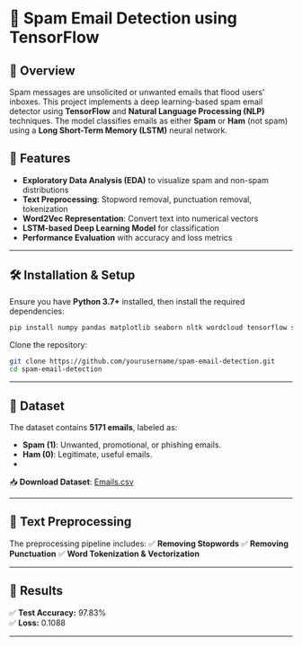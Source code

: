 # 📧 Spam Email Detection using TensorFlow

## 📌 Overview
Spam messages are unsolicited or unwanted emails that flood users' inboxes. This project implements a deep learning-based spam email detector using **TensorFlow** and **Natural Language Processing (NLP)** techniques. The model classifies emails as either **Spam** or **Ham** (not spam) using a **Long Short-Term Memory (LSTM)** neural network.

## 🚀 Features
- **Exploratory Data Analysis (EDA)** to visualize spam and non-spam distributions
- **Text Preprocessing**: Stopword removal, punctuation removal, tokenization
- **Word2Vec Representation**: Convert text into numerical vectors
- **LSTM-based Deep Learning Model** for classification
- **Performance Evaluation** with accuracy and loss metrics

---

## 🛠 Installation & Setup
Ensure you have **Python 3.7+** installed, then install the required dependencies:

```bash
pip install numpy pandas matplotlib seaborn nltk wordcloud tensorflow scikit-learn
```

Clone the repository:
```bash
git clone https://github.com/yourusername/spam-email-detection.git
cd spam-email-detection
```
---

## 📂 Dataset
The dataset contains **5171 emails**, labeled as:
- **Spam (1)**: Unwanted, promotional, or phishing emails.
- **Ham (0)**: Legitimate, useful emails.
- 
📥 **Download Dataset**: [Emails.csv](https://www.kaggle.com/datasets/balaka18/email-spam-classification-dataset-csv)

---

## 🔧 Text Preprocessing
The preprocessing pipeline includes:
✅ **Removing Stopwords**
✅ **Removing Punctuation**
✅ **Word Tokenization & Vectorization**

---

## 🎯 Results
✅ **Test Accuracy:** 97.83%  
✅ **Loss:** 0.1088

---

